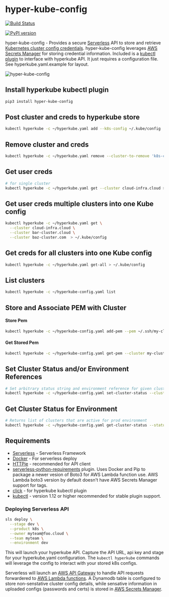 # hyper-kube-config

[![Build Status](https://travis-ci.org/silvermullet/hyper-kube-config.svg?branch=master)](https://travis-ci.org/silvermullet/hyper-kube-config)

[![PyPI version](https://badge.fury.io/py/hyper-kube-config.svg)](https://badge.fury.io/py/hyper-kube-config)

hyper-kube-config - Provides a secure [Serverless](https://serverless.com/) API to store and retrieve [Kubernetes cluster config credentials](https://kubernetes.io/docs/tasks/access-application-cluster/configure-access-multiple-clusters/). hyper-kube-config leverages [AWS Secrets Manager](https://docs.aws.amazon.com/secretsmanager/index.html) for storing credential information. Included is a [kubectl plugin](https://kubernetes.io/docs/tasks/extend-kubectl/kubectl-plugins/) to interface with hyperkube API. It just requires a configuration file. See hyperkube.yaml.example for layout.

![hyper-kube-config](https://user-images.githubusercontent.com/538171/46702337-8edc2780-cbd7-11e8-8ba5-dbbe9916708a.png)



## Install hyperkube kubectl plugin

```bash
pip3 install hyper-kube-config 
```

## Post cluster and creds to hyperkube store
```bash
kubectl hyperkube -c ~/hyperkube.yaml add --k8s-config ~/.kube/config
```

## Remove cluster and creds
```bash
kubectl hyperkube -c ~/hyperkube.yaml remove --cluster-to-remove 'k8s-cluster-example.cloud' 
```

## Get user creds

```bash
# for single cluster
kubectl hyperkube -c ~/hyperkube.yaml get --cluster cloud-infra.cloud > ~/.kube/config
```

## Get user creds multiple clusters into one Kube config
```bash
kubectl hyperkube -c ~/hyperkube.yaml get \
  --cluster cloud-infra.cloud \
  --cluster bar-cluster.cloud \
  --cluster baz-cluster.com  > ~/.kube/config
```

## Get creds for all clusters into one Kube config
```bash
kubectl hyperkube -c ~/hyperkube.yaml get-all > ~/.kube/config
```

## List clusters

```bash
kubectl hyperkube -c ~/hyperkube-config.yaml list
```

## Store and Associate PEM with Cluster

#### Store Pem

```bash
kubectl hyperkube -c ~/hyperkube-config.yaml add-pem --pem ~/.ssh/my-cluster.pem 
```

#### Get Stored Pem

```bash
kubectl hyperkube -c ~/hyperkube-config.yaml get-pem --cluster my-cluster.net
```

## Set Cluster Status and/or Environment References

```bash
# Set arbitrary status string and environment reference for given cluster
kubectl hyperkube -c ~/hyperkube-config.yaml set-cluster-status --cluster my-cluster.net --status active --environment stage
```

## Get Cluster Status for Environment

```bash
# Returns list of clusters that are active for prod environment
kubectl hyperkube -c ~/hyperkube-config.yaml get-cluster-status --status active --environment prod
```

## Requirements

* [Serverless](https://serverless.com/) - Serverless Framework
* [Docker](https://docker.com) - For serverless deploy
* [HTTPie](https://httpie.org/) - recommended for API client
* [serverless-python-requirements](https://www.npmjs.com/package/serverless-python-requirements) plugin. Uses Docker and Pip to package a newer vesion of Boto3 for AWS Lambda function use. AWS Lambda boto3 version by default doesn't have AWS Secrets Manager support for tags.
* [click](https://click.palletsprojects.com/en/7.x/) - for hyperkube kubectl plugin
* [kubectl](https://kubernetes.io/docs/tasks/tools/install-kubectl/) - version 1.12 or higher recommended for stable plugin support.

### Deploying Serverless API

```bash
sls deploy \
  --stage dev \
  --product k8s \
  --owner myteam@foo.cloud \
  --team myteam \
  --environment dev
```
This will launch your hyperkube API. Capture the API URL, api key and stage for your hyperkube.yaml configuration. The `kubectl hyperkube` commands will leverage the config to interact with your stored k8s configs.

Serverless will launch an [AWS API Gateway](https://docs.aws.amazon.com/apigateway/index.html) to handle API requests forwardered to [AWS Lambda functions](https://docs.aws.amazon.com/lambda/index.html#lang/en_us). A Dynamodb table is configured to store non-senstative cluster config details, while sensative information in uploaded configs (passwords and certs) is stored in [AWS Secrets Manager](https://docs.aws.amazon.com/secretsmanager/index.html).

